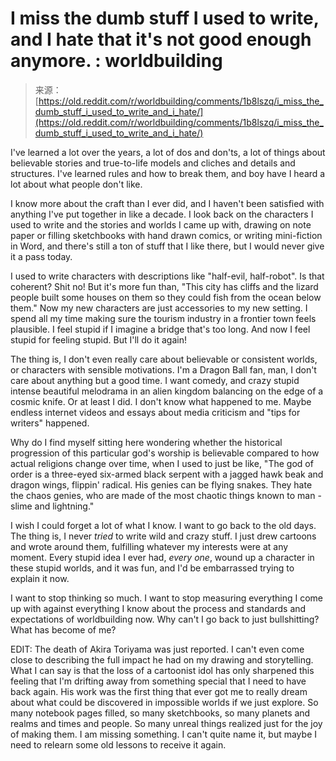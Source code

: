 <!--yml
category: 未分类
date: 2024-05-28 18:16:51
-->

# I miss the dumb stuff I used to write, and I hate that it's not good enough anymore. : worldbuilding

> 来源：[https://old.reddit.com/r/worldbuilding/comments/1b8lszq/i_miss_the_dumb_stuff_i_used_to_write_and_i_hate/](https://old.reddit.com/r/worldbuilding/comments/1b8lszq/i_miss_the_dumb_stuff_i_used_to_write_and_i_hate/)

I've learned a lot over the years, a lot of dos and don'ts, a lot of things about believable stories and true-to-life models and cliches and details and structures. I've learned rules and how to break them, and boy have I heard a lot about what people don't like.

I know more about the craft than I ever did, and I haven't been satisfied with anything I've put together in like a decade. I look back on the characters I used to write and the stories and worlds I came up with, drawing on note paper or filling sketchbooks with hand drawn comics, or writing mini-fiction in Word, and there's still a ton of stuff that I like there, but I would never give it a pass today.

I used to write characters with descriptions like "half-evil, half-robot". Is that coherent? Shit no! But it's more fun than, "This city has cliffs and the lizard people built some houses on them so they could fish from the ocean below them." Now my new characters are just accessories to my new setting. I spend all my time making sure the tourism industry in a frontier town feels plausible. I feel stupid if I imagine a bridge that's too long. And now I feel stupid for feeling stupid. But I'll do it again!

The thing is, I don't even really care about believable or consistent worlds, or characters with sensible motivations. I'm a Dragon Ball fan, man, I don't care about anything but a good time. I want comedy, and crazy stupid intense beautiful melodrama in an alien kingdom balancing on the edge of a cosmic knife. Or at least I did. I don't know what happened to me. Maybe endless internet videos and essays about media criticism and "tips for writers" happened.

Why do I find myself sitting here wondering whether the historical progression of this particular god's worship is believable compared to how actual religions change over time, when I used to just be like, "The god of order is a three-eyed six-armed black serpent with a jagged hawk beak and dragon wings, flippin' radical. His genies can be flying snakes. They hate the chaos genies, who are made of the most chaotic things known to man - slime and lightning."

I wish I could forget a lot of what I know. I want to go back to the old days. The thing is, I never *tried* to write wild and crazy stuff. I just drew cartoons and wrote around them, fulfilling whatever my interests were at any moment. Every stupid idea I ever had, *every one*, wound up a character in these stupid worlds, and it was fun, and I'd be embarrassed trying to explain it now.

I want to stop thinking so much. I want to stop measuring everything I come up with against everything I know about the process and standards and expectations of worldbuilding now. Why can't I go back to just bullshitting? What has become of me?

EDIT: The death of Akira Toriyama was just reported. I can't even come close to describing the full impact he had on my drawing and storytelling. What I can say is that the loss of a cartoonist idol has only sharpened this feeling that I'm drifting away from something special that I need to have back again. His work was the first thing that ever got me to really dream about what could be discovered in impossible worlds if we just explore. So many notebook pages filled, so many sketchbooks, so many planets and realms and times and people. So many unreal things realized just for the joy of making them. I am missing something. I can't quite name it, but maybe I need to relearn some old lessons to receive it again.